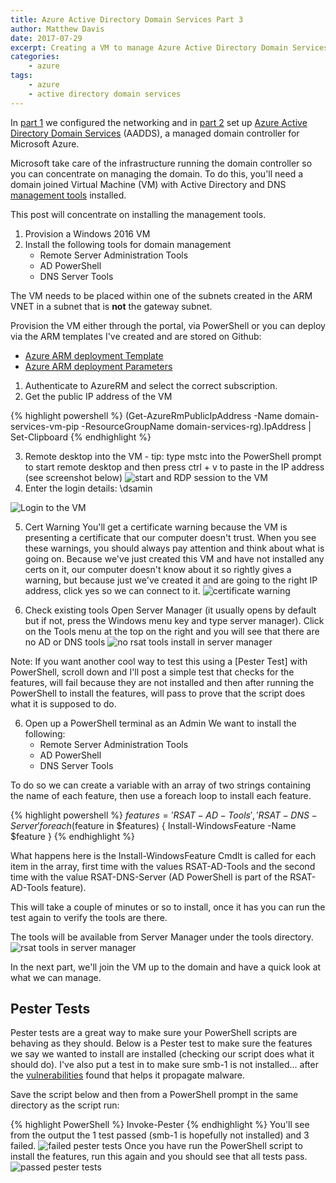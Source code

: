 ```yaml
---
title: Azure Active Directory Domain Services Part 3
author: Matthew Davis
date: 2017-07-29
excerpt: Creating a VM to manage Azure Active Directory Domain Services
categories: 
    - azure
tags:
    - azure
    - active directory domain services
---
```


In [part 1] we configured the networking and in [part 2] set up [Azure Active Directory Domain Services] (AADDS), a managed domain controller for Microsoft Azure.

Microsoft take care of the infrastructure running the domain controller so you can concentrate on managing the domain. To do this, you'll need a domain joined Virtual Machine (VM) with Active Directory and DNS [management tools] installed. 

This post will concentrate on installing the management tools.

1. Provision a Windows 2016 VM
2. Install the following tools for domain management
    - Remote Server Administration Tools
    - AD PowerShell
    - DNS Server Tools

The VM needs to be placed within one of the subnets created in the ARM VNET in a subnet that is **not** the gateway subnet.

Provision the VM either through the portal, via PowerShell or you can deploy via the ARM templates I've created and are stored on Github:
- [Azure ARM deployment Template]
- [Azure ARM deployment Parameters]

1. Authenticate to AzureRM and select the correct subscription.
2. Get the public IP address of the VM

{% highlight powershell %}
(Get-AzureRmPublicIpAddress -Name domain-services-vm-pip -ResourceGroupName domain-services-rg).IpAddress | Set-Clipboard
{% endhighlight %}

3. Remote desktop into the VM - tip: type mstc into the PowerShell prompt to start remote desktop and then press ctrl + v to paste in the IP address (see screenshot below)
![start and RDP session to the VM](/images/azure-ad-domain-services/start-rdp.png)
4. Enter the login details: \dsamin

![Login to the VM](/images/azure-ad-domain-services/connect-rdp.png)

5. Cert Warning
You'll get a certificate warning because the VM is presenting a certificate that our computer doesn't trust. When you see these warnings, you should always pay attention and think about what is going on. Because we've just created this VM and have not installed any certs on it, our computer doesn't know about it so rightly gives a warning, but because just we've created it and are going to the right IP address, click yes so we can connect to it.
![certificate warning](/images/azure-ad-domain-services/cert-warning.png)

5. Check existing tools
Open Server Manager (it usually opens by default but if not, press the Windows menu key and type server manager).
Click on the Tools menu at the top on the right and you will see that there are no AD or DNS tools
![no rsat tools install in server manager](/images/azure-ad-domain-services/no-rsat-tools.png)

Note: If you want another cool way to test this using a [Pester Test] with PowerShell, scroll down and I'll post a simple test that checks for the features, will fail because they are not installed and then after running the PowerShell to install the features, will pass to prove that the script does what it is supposed to do.

6. Open up a PowerShell terminal as an Admin
We want to install the following:
    - Remote Server Administration Tools
    - AD PowerShell
    - DNS Server Tools


To do so we can create a variable with an array of two strings containing the name of each feature, then use a foreach loop to install each feature.

{% highlight powershell %}
$features = 'RSAT-AD-Tools', 'RSAT-DNS-Server'
foreach($feature in $features) {
Install-WindowsFeature -Name $feature
}
{% endhighlight %}

What happens here is the Install-WindowsFeature Cmdlt is called for each item in the array, first time with the values RSAT-AD-Tools and the second time with the value RSAT-DNS-Server (AD PowerShell is part of the RSAT-AD-Tools feature).

This will take a couple of minutes or so to install, once it has you can run the test again to verify the tools are there.

The tools will be available from Server Manager under the tools directory.
![rsat tools in server manager](/images/azure-ad-domain-services/rsat-tools.png)

In the next part, we'll join the VM up to the domain and have a quick look at what we can manage.

## Pester Tests
Pester tests are a great way to make sure your PowerShell scripts are behaving as they should. Below is a Pester test to make sure the features we say we wanted to install are installed (checking our script does what it should do). I've also put a test in to make sure smb-1 is not installed... after the [vulnerabilities] found that helps it propagate malware.

Save the script below and then from a PowerShell prompt in the same directory as the script run: 

{% highlight PowerShell %}
Invoke-Pester
{% endhighlight %} 
You'll see from the output the 1 test passed (smb-1 is hopefully not installed) and 3 failed.
![failed pester tests](/images/azure-ad-domain-services/config-test.png)
Once you have run the PowerShell script to install the features, run this again and you should see that all tests pass.
![passed pester tests](/images/azure-ad-domain-services/config-test-pass.png)

<script src="https://gist.github.com/MatthewJDavis/13effe612ad0eabc438675ba92055f35.js"></script>

[Azure Active Directory Domain Services]: https://azure.microsoft.com/en-gb/services/active-directory-ds/
[part 1]: http://matthewdavis111.com/azure/azure-ad-domain-services-1/
[part 2]: http://matthewdavis111.com/azure/azure-ad-domain-services-2/
[management tools]: https://docs.microsoft.com/en-us/azure/active-directory-domain-services/active-directory-ds-admin-guide-administer-domain
[Azure ARM deployment Template]: https://github.com/MatthewJDavis/Azure/blob/master/Domain-Services/vm-templates/windows-management-vm/azuredeploy.json
[Azure ARM deployment Parameters]: https://github.com/MatthewJDavis/Azure/blob/master/Domain-Services/vm-templates/windows-management-vm/azuredeploy.parameters.json
[Pester Tests]: https://github.com/pester/Pester
[vulnerabilities]: https://technet.microsoft.com/en-us/library/security/ms17-010.aspx